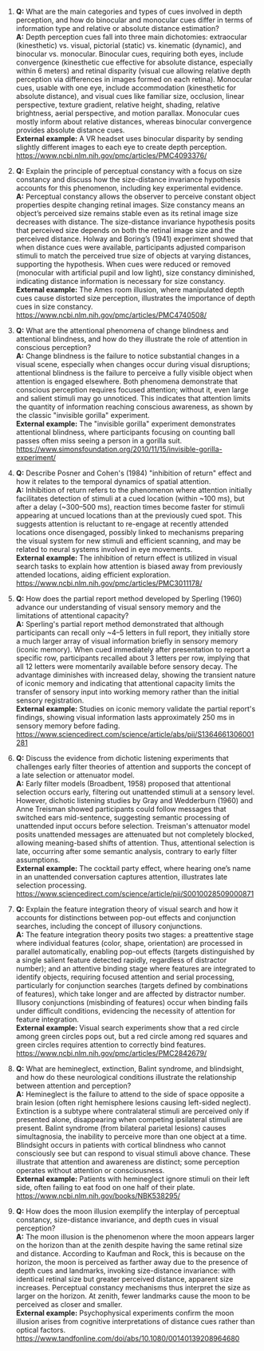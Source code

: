 1. **Q:** What are the main categories and types of cues involved in depth perception, and how do binocular and monocular cues differ in terms of information type and relative or absolute distance estimation?  
   **A:** Depth perception cues fall into three main dichotomies: extraocular (kinesthetic) vs. visual, pictorial (static) vs. kinematic (dynamic), and binocular vs. monocular. Binocular cues, requiring both eyes, include convergence (kinesthetic cue effective for absolute distance, especially within 6 meters) and retinal disparity (visual cue allowing relative depth perception via differences in images formed on each retina). Monocular cues, usable with one eye, include accommodation (kinesthetic for absolute distance), and visual cues like familiar size, occlusion, linear perspective, texture gradient, relative height, shading, relative brightness, aerial perspective, and motion parallax. Monocular cues mostly inform about relative distances, whereas binocular convergence provides absolute distance cues.  
   **External example:** A VR headset uses binocular disparity by sending slightly different images to each eye to create depth perception. https://www.ncbi.nlm.nih.gov/pmc/articles/PMC4093376/

2. **Q:** Explain the principle of perceptual constancy with a focus on size constancy and discuss how the size-distance invariance hypothesis accounts for this phenomenon, including key experimental evidence.  
   **A:** Perceptual constancy allows the observer to perceive constant object properties despite changing retinal images. Size constancy means an object’s perceived size remains stable even as its retinal image size decreases with distance. The size-distance invariance hypothesis posits that perceived size depends on both the retinal image size and the perceived distance. Holway and Boring’s (1941) experiment showed that when distance cues were available, participants adjusted comparison stimuli to match the perceived true size of objects at varying distances, supporting the hypothesis. When cues were reduced or removed (monocular with artificial pupil and low light), size constancy diminished, indicating distance information is necessary for size constancy.  
   **External example:** The Ames room illusion, where manipulated depth cues cause distorted size perception, illustrates the importance of depth cues in size constancy. https://www.ncbi.nlm.nih.gov/pmc/articles/PMC4740508/

3. **Q:** What are the attentional phenomena of change blindness and attentional blindness, and how do they illustrate the role of attention in conscious perception?  
   **A:** Change blindness is the failure to notice substantial changes in a visual scene, especially when changes occur during visual disruptions; attentional blindness is the failure to perceive a fully visible object when attention is engaged elsewhere. Both phenomena demonstrate that conscious perception requires focused attention; without it, even large and salient stimuli may go unnoticed. This indicates that attention limits the quantity of information reaching conscious awareness, as shown by the classic "invisible gorilla" experiment.  
   **External example:** The "invisible gorilla" experiment demonstrates attentional blindness, where participants focusing on counting ball passes often miss seeing a person in a gorilla suit. https://www.simonsfoundation.org/2010/11/15/invisible-gorilla-experiment/

4. **Q:** Describe Posner and Cohen's (1984) "inhibition of return" effect and how it relates to the temporal dynamics of spatial attention.  
   **A:** Inhibition of return refers to the phenomenon where attention initially facilitates detection of stimuli at a cued location (within ~100 ms), but after a delay (~300–500 ms), reaction times become faster for stimuli appearing at uncued locations than at the previously cued spot. This suggests attention is reluctant to re-engage at recently attended locations once disengaged, possibly linked to mechanisms preparing the visual system for new stimuli and efficient scanning, and may be related to neural systems involved in eye movements.  
   **External example:** The inhibition of return effect is utilized in visual search tasks to explain how attention is biased away from previously attended locations, aiding efficient exploration. https://www.ncbi.nlm.nih.gov/pmc/articles/PMC3011178/

5. **Q:** How does the partial report method developed by Sperling (1960) advance our understanding of visual sensory memory and the limitations of attentional capacity?  
   **A:** Sperling's partial report method demonstrated that although participants can recall only ~4–5 letters in full report, they initially store a much larger array of visual information briefly in sensory memory (iconic memory). When cued immediately after presentation to report a specific row, participants recalled about 3 letters per row, implying that all 12 letters were momentarily available before sensory decay. The advantage diminishes with increased delay, showing the transient nature of iconic memory and indicating that attentional capacity limits the transfer of sensory input into working memory rather than the initial sensory registration.  
   **External example:** Studies on iconic memory validate the partial report's findings, showing visual information lasts approximately 250 ms in sensory memory before fading. https://www.sciencedirect.com/science/article/abs/pii/S1364661306001281

6. **Q:** Discuss the evidence from dichotic listening experiments that challenges early filter theories of attention and supports the concept of a late selection or attenuator model.  
   **A:** Early filter models (Broadbent, 1958) proposed that attentional selection occurs early, filtering out unattended stimuli at a sensory level. However, dichotic listening studies by Gray and Wedderburn (1960) and Anne Treisman showed participants could follow messages that switched ears mid-sentence, suggesting semantic processing of unattended input occurs before selection. Treisman's attenuator model posits unattended messages are attenuated but not completely blocked, allowing meaning-based shifts of attention. Thus, attentional selection is late, occurring after some semantic analysis, contrary to early filter assumptions.  
   **External example:** The cocktail party effect, where hearing one’s name in an unattended conversation captures attention, illustrates late selection processing. https://www.sciencedirect.com/science/article/pii/S0010028509000871

7. **Q:** Explain the feature integration theory of visual search and how it accounts for distinctions between pop-out effects and conjunction searches, including the concept of illusory conjunctions.  
   **A:** The feature integration theory posits two stages: a preattentive stage where individual features (color, shape, orientation) are processed in parallel automatically, enabling pop-out effects (targets distinguished by a single salient feature detected rapidly, regardless of distractor number); and an attentive binding stage where features are integrated to identify objects, requiring focused attention and serial processing, particularly for conjunction searches (targets defined by combinations of features), which take longer and are affected by distractor number. Illusory conjunctions (misbinding of features) occur when binding fails under difficult conditions, evidencing the necessity of attention for feature integration.  
   **External example:** Visual search experiments show that a red circle among green circles pops out, but a red circle among red squares and green circles requires attention to correctly bind features. https://www.ncbi.nlm.nih.gov/pmc/articles/PMC2842679/

8. **Q:** What are hemineglect, extinction, Balint syndrome, and blindsight, and how do these neurological conditions illustrate the relationship between attention and perception?  
   **A:** Hemineglect is the failure to attend to the side of space opposite a brain lesion (often right hemisphere lesions causing left-sided neglect). Extinction is a subtype where contralateral stimuli are perceived only if presented alone, disappearing when competing ipsilateral stimuli are present. Balint syndrome (from bilateral parietal lesions) causes simultagnosia, the inability to perceive more than one object at a time. Blindsight occurs in patients with cortical blindness who cannot consciously see but can respond to visual stimuli above chance. These illustrate that attention and awareness are distinct; some perception operates without attention or consciousness.  
   **External example:** Patients with hemineglect ignore stimuli on their left side, often failing to eat food on one half of their plate. https://www.ncbi.nlm.nih.gov/books/NBK538295/

9. **Q:** How does the moon illusion exemplify the interplay of perceptual constancy, size-distance invariance, and depth cues in visual perception?  
   **A:** The moon illusion is the phenomenon where the moon appears larger on the horizon than at the zenith despite having the same retinal size and distance. According to Kaufman and Rock, this is because on the horizon, the moon is perceived as farther away due to the presence of depth cues and landmarks, invoking size-distance invariance: with identical retinal size but greater perceived distance, apparent size increases. Perceptual constancy mechanisms thus interpret the size as larger on the horizon. At zenith, fewer landmarks cause the moon to be perceived as closer and smaller.  
   **External example:** Psychophysical experiments confirm the moon illusion arises from cognitive interpretations of distance cues rather than optical factors. https://www.tandfonline.com/doi/abs/10.1080/00140139208964680
